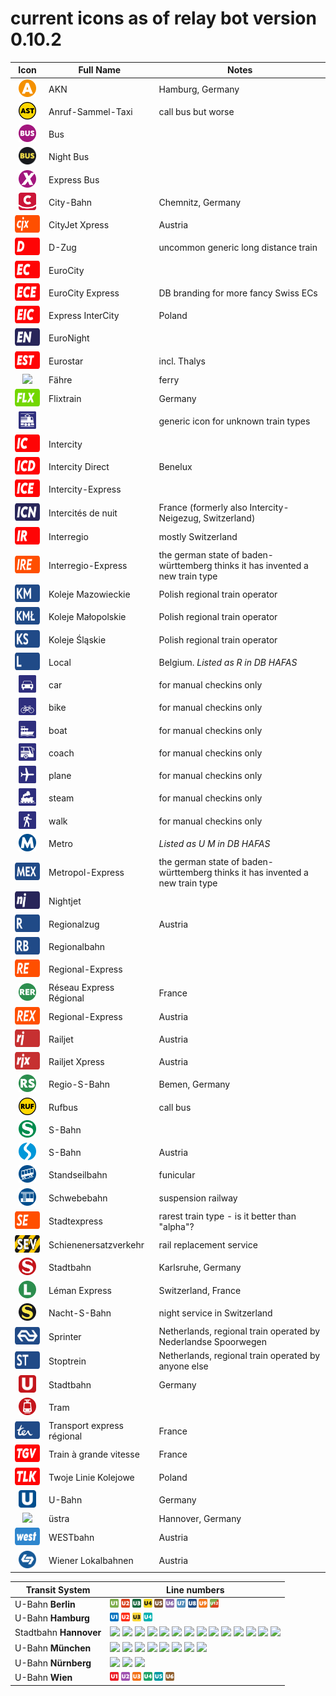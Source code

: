 # current icons as of relay bot version 0.10.2
 
 Icon  | Full Name | Notes
:----: | --------- | -----
<img src="/icons/A.png" style="height: 2em;"> | AKN | Hamburg, Germany
<img src="/icons/AST.png" style="height: 2em;"> | Anruf-Sammel-Taxi | call bus but worse
<img src="/icons/Bus.png" style="height: 2em;"> | Bus |
<img src="/icons/BusN.png" style="height: 2em;"> | Night Bus |
<img src="/icons/BusX.png" style="height: 2em;"> | Express Bus |
<img src="/icons/CB.png" style="height: 2em;"> | City-Bahn | Chemnitz, Germany
<img src="/icons/CJX.png" style="height: 2em;width:4em;"> | CityJet Xpress | Austria
<img src="/icons/D.png" style="height: 2em;width:4em;"> | D-Zug | uncommon generic long distance train
<img src="/icons/EC.png" style="height: 2em;width:4em;"> | EuroCity |
<img src="/icons/ECE.png" style="height: 2em;width:4em;"> | EuroCity Express | DB branding for more fancy Swiss ECs
<img src="/icons/EIC.png" style="height: 2em;width:4em;"> | Express InterCity | Poland
<img src="/icons/EN.png" style="height: 2em;width:4em;"> | EuroNight |
<img src="/icons/EST.png" style="height: 2em;width:4em;"> | Eurostar | incl. Thalys
<img src="/icons/Fähre.png" style="height: 2em;"> | Fähre | ferry
<img src="/icons/FLX.png" style="height: 2em;width:4em;"> | Flixtrain | Germany
<img src="/icons/generic.png" style="height: 2em;"> | | generic icon for unknown train types
<img src="/icons/IC.png" style="height: 2em;width:4em;"> | Intercity |
<img src="/icons/ICD.png" style="height: 2em;width:4em;"> | Intercity Direct | Benelux
<img src="/icons/ICE.png" style="height: 2em;width:4em;"> | Intercity-Express |
<img src="/icons/ICN.png" style="height: 2em;width:4em;"> | Intercités de nuit | France (formerly also Intercity-Neigezug, Switzerland)
<img src="/icons/IR.png" style="height: 2em;width:4em;"> | Interregio | mostly Switzerland
<img src="/icons/IRE.png" style="height: 2em;width:4em;"> | Interregio-Express | the german state of baden-württemberg thinks it has invented a new train type
<img src="/icons/KM.png" style="height: 2em;width:4em;"> | Koleje Mazowieckie | Polish regional train operator
<img src="/icons/KMŁ.png" style="height: 2em;width:4em;"> | Koleje Małopolskie | Polish regional train operator
<img src="/icons/KS.png" style="height: 2em;width:4em;"> | Koleje Śląskie | Polish regional train operator
<img src="/icons/L.png" style="height: 2em;width:4em;"> | Local | Belgium. *Listed as R in DB HAFAS*
<img src="/icons/manual-auto.png" style="height: 2em;"> | car | for manual checkins only
<img src="/icons/manual-bike.png" style="height: 2em;"> | bike | for manual checkins only
<img src="/icons/manual-boat.png" style="height: 2em;"> | boat | for manual checkins only
<img src="/icons/manual-coach.png" style="height: 2em;"> | coach | for manual checkins only
<img src="/icons/manual-plane.png" style="height: 2em;"> | plane | for manual checkins only
<img src="/icons/manual-steam.png" style="height: 2em;"> | steam | for manual checkins only
<img src="/icons/manual-walk.png" style="height: 2em;"> | walk | for manual checkins only
<img src="/icons/metro.png" style="height: 2em;"> | Metro | *Listed as U M in DB HAFAS*
<img src="/icons/MEX.png" style="height: 2em;width:4em;"> | Metropol-Express | the german state of baden-württemberg thinks it has invented a new train type
<img src="/icons/NJ.png" style="height: 2em;width:4em;"> | Nightjet |
<img src="/icons/R.png" style="height: 2em;width:4em;"> | Regionalzug | Austria
<img src="/icons/RB.png" style="height: 2em;width:4em;"> | Regionalbahn |
<img src="/icons/RE.png" style="height: 2em;width:4em;"> | Regional-Express |
<img src="/icons/RER.png" style="height: 2em;"> | Réseau Express Régional | France
<img src="/icons/REX.png" style="height: 2em;width:4em;"> | Regional-Express | Austria
<img src="/icons/RJ.png" style="height: 2em;width:4em;"> | Railjet | Austria
<img src="/icons/RJX.png" style="height: 2em;width:4em;"> | Railjet Xpress | Austria
<img src="/icons/RS.png" style="height: 2em;"> | Regio-S-Bahn | Bemen, Germany
<img src="/icons/RUF.png" style="height: 2em;"> | Rufbus | call bus
<img src="/icons/S.png" style="height: 2em;"> | S-Bahn |
<img src="/icons/S AT.png" style="height: 2em;"> | S-Bahn | Austria
<img src="/icons/SB.png" style="height: 2em;"> | Standseilbahn | funicular
<img src="/icons/Schw-B.png" style="height: 2em;"> | Schwebebahn | suspension railway
<img src="/icons/SE.png" style="height: 2em;width:4em;"> | Stadtexpress | rarest train type - is it better than "alpha"?
<img src="/icons/SEV.png" style="height: 2em;width:4em;"> | Schienenersatzverkehr | rail replacement service
<img src="/icons/S KA.png" style="height: 2em;"> | Stadtbahn | Karlsruhe, Germany
<img src="/icons/S L.png" style="height: 2em;"> | Léman Express | Switzerland, France
<img src="/icons/S N.png" style="height: 2em;"> | Nacht-S-Bahn | night service in Switzerland
<img src="/icons/SPR.png" style="height: 2em;width:4em;"> | Sprinter | Netherlands, regional train operated by Nederlandse Spoorwegen
<img src="/icons/ST.png" style="height: 2em;width:4em;"> | Stoptrein | Netherlands, regional train operated by anyone else
<img src="/icons/STB.png" style="height: 2em;"> | Stadtbahn | Germany
<img src="/icons/STR.png" style="height: 2em;"> | Tram |
<img src="/icons/TER.png" style="height: 2em;width:4em;"> | Transport express régional | France
<img src="/icons/TGV.png" style="height: 2em;width:4em;"> | Train à grande vitesse | France
<img src="/icons/TLK.png" style="height: 2em;width:4em;"> | Twoje Linie Kolejowe | Poland
<img src="/icons/U.png" style="height: 2em;"> | U-Bahn | Germany
<img src="/icons/Ü.png" style="height: 2em;"> | üstra | Hannover, Germany
<img src="/icons/WB.png" style="height: 2em;width:4em;"> | WESTbahn | Austria
<img src="/icons/WLB.png" style="height: 2em;"> | Wiener Lokalbahnen | Austria

Transit System | Line numbers
---- | -----
U-Bahn **Berlin** | <img src="/icons/U Berlin 1.png" style="height: 1em;"> <img src="/icons/U Berlin 2.png" style="height: 1em;"> <img src="/icons/U Berlin 3.png" style="height: 1em;"> <img src="/icons/U Berlin 4.png" style="height: 1em;"> <img src="/icons/U Berlin 5.png" style="height: 1em;"> <img src="/icons/U Berlin 6.png" style="height: 1em;"> <img src="/icons/U Berlin 7.png" style="height: 1em;"> <img src="/icons/U Berlin 8.png" style="height: 1em;"> <img src="/icons/U Berlin 9.png" style="height: 1em;"> <img src="/icons/U Berlin 12.png" style="height: 1em;">
U-Bahn **Hamburg** | <img src="/icons/U Hamburg 1.png" style="height: 1em;"> <img src="/icons/U Hamburg 2.png" style="height: 1em;"> <img src="/icons/U Hamburg 3.png" style="height: 1em;"> <img src="/icons/U Hamburg 4.png" style="height: 1em;">
Stadtbahn **Hannover** | <img src="/icons/Ü1.png" style="height: 1em;"> <img src="/icons/Ü2.png" style="height: 1em;"> <img src="/icons/Ü3.png" style="height: 1em;"> <img src="/icons/Ü4.png" style="height: 1em;"> <img src="/icons/Ü5.png" style="height: 1em;"> <img src="/icons/Ü6.png" style="height: 1em;"> <img src="/icons/Ü7.png" style="height: 1em;"> <img src="/icons/Ü8.png" style="height: 1em;"> <img src="/icons/Ü9.png" style="height: 1em;"> <img src="/icons/Ü10.png" style="height: 1em;"> <img src="/icons/Ü11.png" style="height: 1em;"> <img src="/icons/Ü12.png" style="height: 1em;"> <img src="/icons/Ü13.png" style="height: 1em;"> <img src="/icons/Ü17.png" style="height: 1em;">
U-Bahn **München** | <img src="/icons/U München 1.png" style="height: 1em;"> <img src="/icons/U München 2.png" style="height: 1em;"> <img src="/icons/U München 3.png" style="height: 1em;"> <img src="/icons/U München 4.png" style="height: 1em;"> <img src="/icons/U München 5.png" style="height: 1em;"> <img src="/icons/U München 6.png" style="height: 1em;"> <img src="/icons/U München 7.png" style="height: 1em;"> <img src="/icons/U München 8.png" style="height: 1em;">
U-Bahn **Nürnberg** | <img src="/icons/U Nürnberg 1.png" style="height: 1em;"> <img src="/icons/U Nürnberg 2.png" style="height: 1em;"> <img src="/icons/U Nürnberg 3.png" style="height: 1em;">
U-Bahn **Wien** | <img src="/icons/U Wien 1.png" style="height: 1em;"> <img src="/icons/U Wien 2.png" style="height: 1em;"> <img src="/icons/U Wien 3.png" style="height: 1em;"> <img src="/icons/U Wien 4.png" style="height: 1em;"> <img src="/icons/U Wien 5.png" style="height: 1em;"> <img src="/icons/U Wien 6.png" style="height: 1em;">
